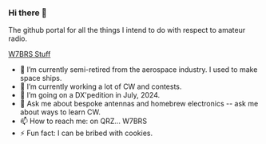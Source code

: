 ### Hi there 👋

The github portal for all the things I intend to do with respect to
amateur radio.

[W7BRS Stuff](http://blog.w7brs.com)

- 🔭 I’m currently semi-retired from the aerospace industry.  I used to make space ships.
- 🌱 I’m currently working a lot of CW and contests.
- 👯 I’m going on a DX'pedition in July, 2024.
- 💬 Ask me about bespoke antennas and homebrew electronics -- ask me about ways to learn CW.
- 📫 How to reach me: on QRZ... W7BRS
- ⚡ Fun fact: I can be bribed with cookies.
